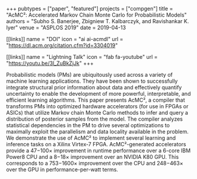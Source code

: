 +++
pubtypes = ["paper", "featured"]
projects = ["compgen"]
title = "AcMC²: Accelerated Markov Chain Monte Carlo for Probabilistic Models"
authors = "Subho S. Banerjee, Zbigniew T. Kalbarczyk, and Ravishankar K. Iyer"
venue = "ASPLOS 2019"
date = 2019-04-13

[[links]]
  name = "DOI"
  icon = "ai ai-acmdl"
  url = "https://dl.acm.org/citation.cfm?id=3304019"

[[links]]
  name = "Lightning Talk"
  icon = "fab fa-youtube"
  url = "https://youtu.be/3l_ZuBkZjJk"
+++

Probabilistic models (PMs) are ubiquitously used across a variety of machine learning applications.
They have been shown to successfully integrate structural prior information about data and effectively
quantify uncertainty to enable the development of more powerful, interpretable, and efficient learning
algorithms. This paper presents AcMC², a compiler that transforms PMs into optimized hardware accelerators
(for use in FPGAs or ASICs) that utilize Markov chain Monte Carlo methods to infer and query a distribution
of posterior samples from the model. The compiler analyzes statistical dependencies in the PM to drive several
optimizations to maximally exploit the parallelism and data locality available in the problem. We demonstrate
the use of AcMC² to implement several learning and inference tasks on a Xilinx Virtex-7 FPGA. AcMC²-generated
accelerators provide a 47−100× improvement in runtime performance over a 6-core IBM Power8 CPU and a 8−18×
improvement over an NVIDIA K80 GPU. This corresponds to a 753−1600× improvement over the CPU and 248−463×
over the GPU in performance-per-watt terms.

